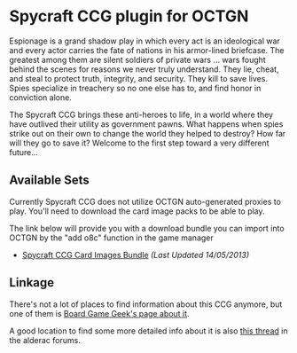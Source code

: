 Spycraft CCG plugin for OCTGN
=============================

Espionage is a grand shadow play in which every act is an ideological war and every actor carries the fate of nations in his armor-lined briefcase. The greatest among them are silent soldiers of private wars ... wars fought behind the scenes for reasons we never truly understand. They lie, cheat, and steal to protect truth, integrity, and security. They kill to save lives. Spies specialize in treachery so no one else has to, and find honor in conviction alone.

The Spycraft CCG brings these anti-heroes to life, in a world where they have outlived their utility as government pawns. What happens when spies strike out on their own to change the world they helped to destroy? How far will they go to save it? Welcome to the first step toward a very different future...

Available Sets
---------

Currently Spycraft CCG does not utilize OCTGN auto-generated proxies to play. You'll need to download the card image packs to be able to play. 

The link below will provide you with a download bundle you can import into OCTGN by the "add o8c" function in the game manager

* [Spycraft CCG Card Images Bundle](http://dbzer0.com/pub/SpycraftCCG/sets/SpycraftCCG-Sets-Bundle.o8c) *(Last Updated 14/05/2013)*

Linkage
-------

There's not a lot of places to find information about this CCG anymore, but one of them is [Board Game Geek's page about it](http://boardgamegeek.com/boardgame/12263/spycraft-ccg).

A good location to find some more detailed info about it is also [this thread](http://www.alderac.com/forum/viewtopic.php?f=150&t=60145) in the alderac forums.

